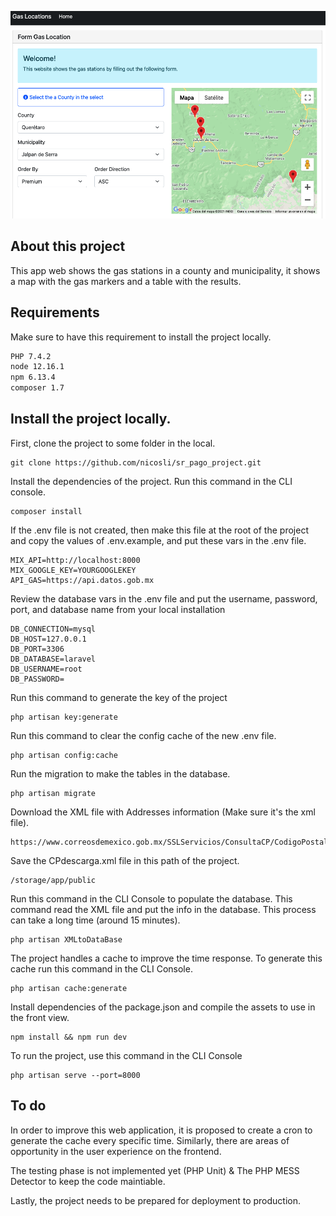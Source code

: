 ![Gas Locations](https://raw.githubusercontent.com/nicosli/sr_pago_project/master/public/img/gas_location.png)

## About this project
This app web shows the gas stations in a county and municipality, it shows a map with the gas markers and a table with the results.

## Requirements
Make sure to have this requirement to install the project locally.
```bash
PHP 7.4.2
node 12.16.1
npm 6.13.4
composer 1.7
```

## Install the project locally.
First, clone the project to some folder in the local.
```
git clone https://github.com/nicosli/sr_pago_project.git
```

Install the dependencies of the project. Run this command in the CLI console.
```
composer install
```

If the .env file is not created, then make this file at the root of the project and copy the values of .env.example, and put these vars in the .env file. 
```
MIX_API=http://localhost:8000
MIX_GOOGLE_KEY=YOURGOOGLEKEY
API_GAS=https://api.datos.gob.mx
```
Review the database vars in the .env file and put the username, password, port, and database name from your local installation
```
DB_CONNECTION=mysql
DB_HOST=127.0.0.1
DB_PORT=3306
DB_DATABASE=laravel
DB_USERNAME=root
DB_PASSWORD=
```

Run this command to generate the key of the project
```
php artisan key:generate
```

Run this command to clear the config cache of the new .env file.
```
php artisan config:cache
```

Run the migration to make the tables in the database.
```
php artisan migrate
```

Download the XML file with Addresses information (Make sure it's the xml file).
```
https://www.correosdemexico.gob.mx/SSLServicios/ConsultaCP/CodigoPostal_Exportar.aspx
```

Save the CPdescarga.xml file in this path of the project.
```
/storage/app/public
```

Run this command in the CLI Console to populate the database. This command read the XML file and put the info in the database. This process can take a long time (around 15 minutes).
```
php artisan XMLtoDataBase
```

The project handles a cache to improve the time response. To generate this cache run this command in the CLI Console.
```
php artisan cache:generate
```

Install dependencies of the package.json and compile the assets to use in the front view.
``` 
npm install && npm run dev
```

To run the project, use this command in the CLI Console
``` 
php artisan serve --port=8000
```

## To do
In order to improve this web application, it is proposed to create a cron to generate the cache every specific time. Similarly, there are areas of opportunity in the user experience on the frontend.

The testing phase is not implemented yet (PHP Unit) & The PHP MESS Detector to keep the code maintiable.

Lastly, the project needs to be prepared for deployment to production.